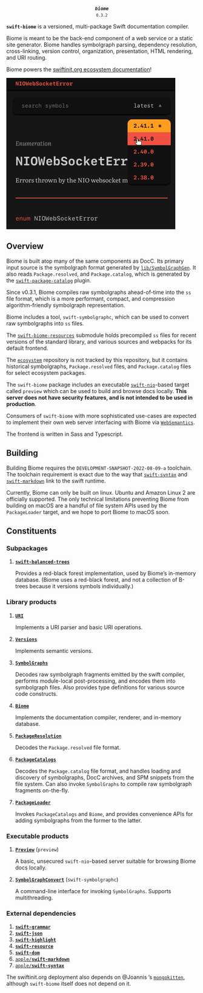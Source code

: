 <p align="center">
  <strong><em><code>biome</code></em></strong><br><small><code>0.3.2</code></small>
</p>

**`swift-biome`** is a versioned, multi-package Swift documentation compiler. 

Biome is meant to be the back-end component of a web service or a static site generator. Biome handles symbolgraph parsing, dependency resolution, cross-linking, version control, organization, presentation, HTML rendering, and URI routing.

Biome powers the [swiftinit.org ecosystem documentation](https://swiftinit.org/reference/swift)!

![screenshot](screenshots/screenshot@v0.3.2.png)

## Overview

Biome is built atop many of the same components as DocC. Its primary input source is the symbolgraph format generated by [`lib/SymbolGraphGen`](https://github.com/apple/swift/tree/main/lib/SymbolGraphGen). It also reads `Package.resolved`, and `Package.catalog`, which is generated by the [`swift-package-catalog`](https://github.com/kelvin13/swift-package-catalog) plugin.

Since v0.3.1, Biome compiles raw symbolgraphs ahead-of-time into the `ss` file format, which is a more performant, compact, and compression algorithm-friendly symbolgraph representation. 

Biome includes a tool, `swift-symbolgraphc`, which can be used to convert raw symbolgraphs into `ss` files.

The [`swift-biome-resources`](https://github.com/swift-biome/swift-biome-resources) submodule holds precompiled `ss` files for recent versions of the standard library, and various sources and webpacks for its default frontend.

The [`ecosystem`](https://github.com/swift-biome/ecosystem) repository is not tracked by this repository, but it contains historical symbolgraphs, `Package.resolved` files, and `Package.catalog` files for select ecosystem packages.

The `swift-biome` package includes an executable [`swift-nio`](https://github.com/apple/swift-nio)-based target called `preview` which can be used to build and browse docs locally. **This server does not have security features, and is not intended to be used in production**. 

Consumers of `swift-biome` with more sophisticated use-cases are expected to implement their own web server interfacing with Biome via [`WebSemantics`](https://github.com/kelvin13/swift-resource).

The frontend is written in Sass and Typescript.

## Building  

Building Biome requires the `DEVELOPMENT-SNAPSHOT-2022-08-09-a` toolchain. The toolchain requirement is exact due to the way that [`swift-syntax`](https://github.com/apple/swift-syntax.git) and [`swift-markdown`](https://github.com/apple/swift-markdown.git) link to the swift runtime.

Currently, Biome can only be built on linux. Ubuntu and Amazon Linux 2 are officially supported. The only technical limitations preventing Biome from building on macOS are a handful of file system APIs used by the `PackageLoader` target, and we hope to port Biome to macOS soon.

## Constituents 

### Subpackages 

1. [**`swift-balanced-trees`**](swift-balanced-trees)

    Provides a red-black forest implementation, used by Biome’s in-memory database. (Biome uses a red-black forest, and not a collection of B-trees because it versions symbols individually.)

### Library products 

1. [**`URI`**](Sources/URI)

    Implements a URI parser and basic URI operations.

1. [**`Versions`**](Sources/Versions)

    Implements semantic versions.

1. [**`SymbolGraphs`**](Sources/SymbolGraphs)

    Decodes raw symbolgraph fragments emitted by the swift compiler, performs module-local post-processing, and encodes them into symbolgraph files. Also provides type definitions for various source code constructs. 

1. [**`Biome`**](Sources/Biome)

    Implements the documentation compiler, renderer, and in-memory database. 

1. [**`PackageResolution`**](Sources/PackageResolution)

    Decodes the `Package.resolved` file format. 

1. [**`PackageCatalogs`**](Sources/PackageCatalogs)

    Decodes the `Package.catalog` file format, and handles loading and discovery of symbolgraphs, DocC archives, and SPM snippets from the file system. Can also invoke `SymbolGraphs` to compile raw symbolgraph fragments on-the-fly.

1. [**`PackageLoader`**](Sources/PackageLoader)

    Invokes `PackageCatalogs` and `Biome`, and provides convenience APIs for adding symbolgraphs from the former to the latter.

### Executable products 
        
1. [**`Preview`**](Sources/Preview) (`preview`)

    A basic, unsecured `swift-nio`-based server suitable for browsing Biome docs locally.

2. [**`SymbolGraphConvert`**](Sources/SymbolGraphConvert) (`swift-symbolgraphc`)

    A command-line interface for invoking `SymbolGraphs`. Supports multithreading.

### External dependencies 

1. [**`swift-grammar`**](https://github.com/kelvin13/swift-grammar) 
1. [**`swift-json`**](https://github.com/kelvin13/swift-json) 
1. [**`swift-highlight`**](https://github.com/kelvin13/swift-highlight) 
1. [**`swift-resource`**](https://github.com/kelvin13/swift-resource) 
1. [**`swift-dom`**](https://github.com/kelvin13/swift-dom) 
1. [`apple/`**`swift-markdown`**](https://github.com/apple/swift-markdown)
1. [`apple/`**`swift-syntax`**](https://github.com/apple/swift-syntax)

The swiftinit.org deployment also depends on @Joannis ’s [`mongokitten`](https://github.com/orlandos-nl/MongoKitten), although `swift-biome` itself does not depend on it.